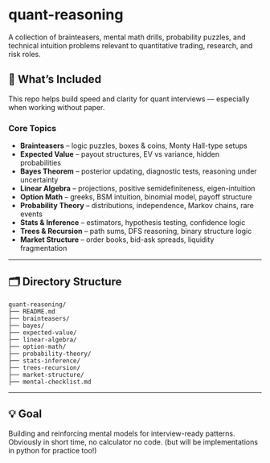 # quant-reasoning

A collection of brainteasers, mental math drills, probability puzzles, and technical intuition problems relevant to quantitative trading, research, and risk roles.

## 🧠 What’s Included

This repo helps build speed and clarity for quant interviews — especially when working without paper.

### Core Topics

- **Brainteasers** – logic puzzles, boxes & coins, Monty Hall-type setups
- **Expected Value** – payout structures, EV vs variance, hidden probabilities
- **Bayes Theorem** – posterior updating, diagnostic tests, reasoning under uncertainty
- **Linear Algebra** – projections, positive semidefiniteness, eigen-intuition
- **Option Math** – greeks, BSM intuition, binomial model, payoff structure
- **Probability Theory** – distributions, independence, Markov chains, rare events
- **Stats & Inference** – estimators, hypothesis testing, confidence logic
- **Trees & Recursion** – path sums, DFS reasoning, binary structure logic
- **Market Structure** – order books, bid-ask spreads, liquidity fragmentation

---

## 🗂 Directory Structure

```text
quant-reasoning/
├── README.md
├── brainteasers/
├── bayes/
├── expected-value/
├── linear-algebra/
├── option-math/
├── probability-theory/
├── stats-inference/
├── trees-recursion/
├── market-structure/
├── mental-checklist.md
```
---

## 💡 Goal

Building and reinforcing mental models for interview-ready patterns. Obviously in short time, no calculator no code. (but will be implementations in python for practice too!)
